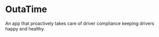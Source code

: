 # OutaTime
An app that proactively takes care of driver compliance keeping drivers happy and healthy. 
